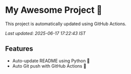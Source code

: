# My Awesome Project 🚀

This project is automatically updated using GitHub Actions.

_Last updated: 2025-06-17 17:22:43 IST_

## Features
- Auto-update README using Python 🐍
- Auto Git push with GitHub Actions 🤖
